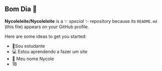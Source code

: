 ## Bom Dia  👋


**Nycoleleite/Nycoleleite** is a ✨ _special_ ✨ repository because its `README.md` (this file) appears on your GitHub profile.

Here are some ideas to get you started:

- 📘Sou estudante
- 💻 Estou aprendendo a fazer um site
- 💟 Meu nome Nycole
- 1B
